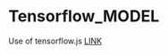 # Tensorflow_MODEL
Use of tensorflow.js
<a href="https://flamboyant-goodall-e9fe7e.netlify.app/">LINK</a>

